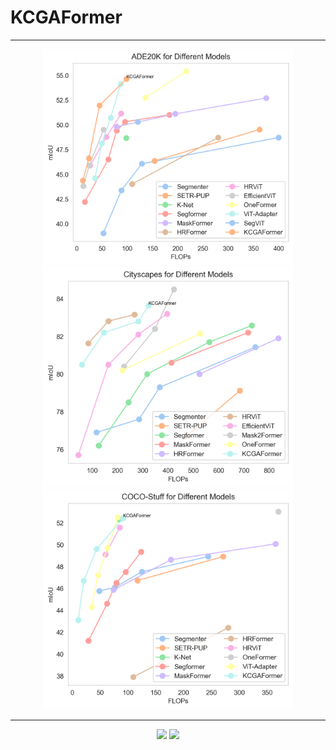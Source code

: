 # KCGAFormer
***
<div align = "center">    
  <img  src="./Visualization/Ade20k_curve.png" width="400" />
  <img  src="./Visualization/Cityscapes_curve.png" width="400" />
  <img  src="./Visualization/COCO-Stuff_curve.png" width="400" />
</div>

***

<div align = "center">    
  <img  src="./Visualization/CAM1.png" width="500" />
  <img  src="./Visualization/CAM2.png" width="500" />
</div>
